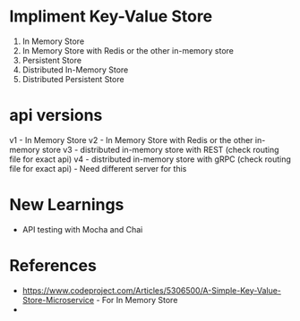# Impliment Key-Value Store

1. In Memory Store
2. In Memory Store with Redis or the other in-memory store
3. Persistent Store
4. Distributed In-Memory Store
5. Distributed Persistent Store


# api versions
v1 - In Memory Store
v2 - In Memory Store with Redis or the other in-memory store
v3 - distributed in-memory store with REST (check routing file for exact api)
v4 - distributed in-memory store with gRPC (check routing file for exact api) - Need different server for this

# New Learnings
- API testing with Mocha and Chai


# References
- https://www.codeproject.com/Articles/5306500/A-Simple-Key-Value-Store-Microservice - For In Memory Store
- 